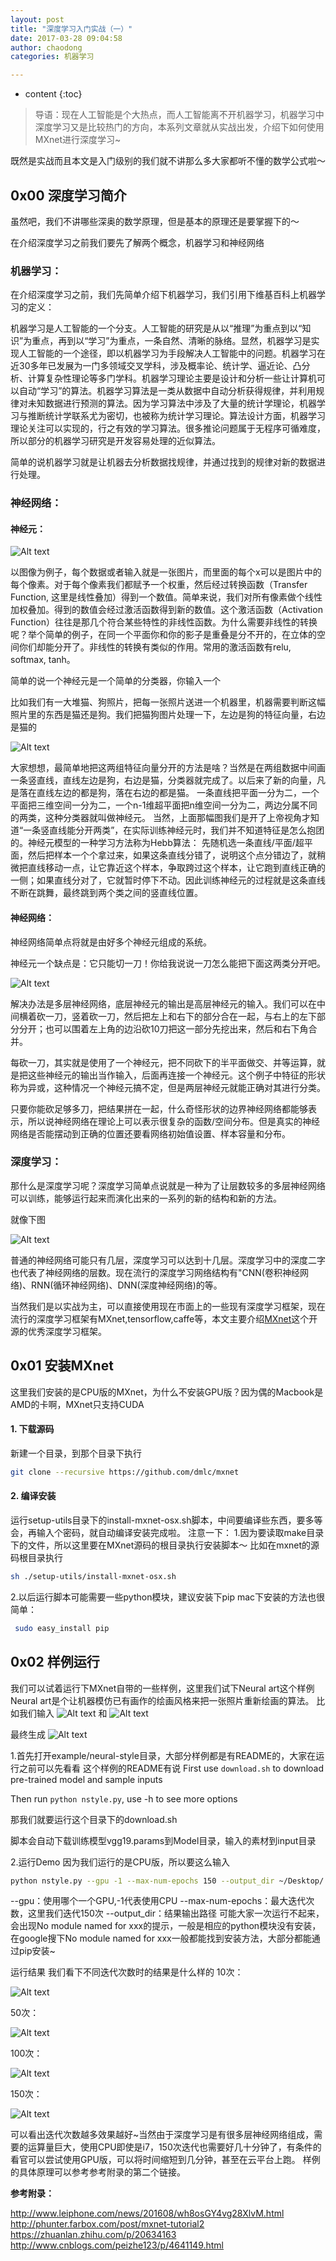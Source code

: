 ```yaml
---
layout: post
title: "深度学习入门实战（一）"
date: 2017-03-28 09:04:58
author: chaodong
categories: 机器学习

---
```

* content
{:toc}
> 导语：现在人工智能是个大热点，而人工智能离不开机器学习，机器学习中深度学习又是比较热门的方向，本系列文章就从实战出发，介绍下如何使用MXnet进行深度学习~

既然是实战而且本文是入门级别的我们就不讲那么多大家都听不懂的数学公式啦～

<!--more-->

## 0x00 深度学习简介

虽然吧，我们不讲哪些深奥的数学原理，但是基本的原理还是要掌握下的～

在介绍深度学习之前我们要先了解两个概念，机器学习和神经网络

### 机器学习：

在介绍深度学习之前，我们先简单介绍下机器学习，我们引用下维基百科上机器学习的定义：

机器学习是人工智能的一个分支。人工智能的研究是从以“推理”为重点到以“知识”为重点，再到以“学习”为重点，一条自然、清晰的脉络。显然，机器学习是实现人工智能的一个途径，即以机器学习为手段解决人工智能中的问题。机器学习在近30多年已发展为一门多领域交叉学科，涉及概率论、统计学、逼近论、凸分析、计算复杂性理论等多门学科。机器学习理论主要是设计和分析一些让计算机可以自动“学习”的算法。机器学习算法是一类从数据中自动分析获得规律，并利用规律对未知数据进行预测的算法。因为学习算法中涉及了大量的统计学理论，机器学习与推断统计学联系尤为密切，也被称为统计学习理论。算法设计方面，机器学习理论关注可以实现的，行之有效的学习算法。很多推论问题属于无程序可循难度，所以部分的机器学习研究是开发容易处理的近似算法。

简单的说机器学习就是让机器去分析数据找规律，并通过找到的规律对新的数据进行处理。

### 神经网络：

#### 神经元：

![Alt text](/image/Deep_learning_entry/1.png)

以图像为例子，每个数据或者输入就是一张图片，而里面的每个x可以是图片中的每个像素。对于每个像素我们都赋予一个权重，然后经过转换函数（Transfer Function, 这里是线性叠加）得到一个数值。简单来说，我们对所有像素做个线性加权叠加。得到的数值会经过激活函数得到新的数值。这个激活函数（Activation Function）往往是那几个符合某些特性的非线性函数。为什么需要非线性的转换呢？举个简单的例子，在同一个平面你和你的影子是重叠是分不开的，在立体的空间你们却能分开了。非线性的转换有类似的作用。常用的激活函数有relu, softmax, tanh。

简单的说一个神经元是一个简单的分类器，你输入一个

比如我们有一大堆猫、狗照片，把每一张照片送进一个机器里，机器需要判断这幅照片里的东西是猫还是狗。我们把猫狗图片处理一下，左边是狗的特征向量，右边是猫的

![Alt text](/image/Deep_learning_entry/2.png)

大家想想，最简单地把这两组特征向量分开的方法是啥？当然是在两组数据中间画一条竖直线，直线左边是狗，右边是猫，分类器就完成了。以后来了新的向量，凡是落在直线左边的都是狗，落在右边的都是猫。
一条直线把平面一分为二，一个平面把三维空间一分为二，一个n-1维超平面把n维空间一分为二，两边分属不同的两类，这种分类器就叫做神经元。
当然，上面那幅图我们是开了上帝视角才知道“一条竖直线能分开两类”，在实际训练神经元时，我们并不知道特征是怎么抱团的。神经元模型的一种学习方法称为Hebb算法：
先随机选一条直线/平面/超平面，然后把样本一个个拿过来，如果这条直线分错了，说明这个点分错边了，就稍微把直线移动一点，让它靠近这个样本，争取跨过这个样本，让它跑到直线正确的一侧；如果直线分对了，它就暂时停下不动。因此训练神经元的过程就是这条直线不断在跳舞，最终跳到两个类之间的竖直线位置。

#### 神经网络：

神经网络简单点将就是由好多个神经元组成的系统。

神经元一个缺点是：它只能切一刀！你给我说说一刀怎么能把下面这两类分开吧。

![Alt text](/image/Deep_learning_entry/3.png)

解决办法是多层神经网络，底层神经元的输出是高层神经元的输入。我们可以在中间横着砍一刀，竖着砍一刀，然后把左上和右下的部分合在一起，与右上的左下部分分开；也可以围着左上角的边沿砍10刀把这一部分先挖出来，然后和右下角合并。

每砍一刀，其实就是使用了一个神经元，把不同砍下的半平面做交、并等运算，就是把这些神经元的输出当作输入，后面再连接一个神经元。这个例子中特征的形状称为异或，这种情况一个神经元搞不定，但是两层神经元就能正确对其进行分类。

只要你能砍足够多刀，把结果拼在一起，什么奇怪形状的边界神经网络都能够表示，所以说神经网络在理论上可以表示很复杂的函数/空间分布。但是真实的神经网络是否能摆动到正确的位置还要看网络初始值设置、样本容量和分布。

### 深度学习：

那什么是深度学习呢？深度学习简单点说就是一种为了让层数较多的多层神经网络可以训练，能够运行起来而演化出来的一系列的新的结构和新的方法。

就像下图

![Alt text](/image/Deep_learning_entry/4.png)

普通的神经网络可能只有几层，深度学习可以达到十几层。深度学习中的深度二字也代表了神经网络的层数。现在流行的深度学习网络结构有"CNN(卷积神经网络)、RNN(循环神经网络)、DNN(深度神经网络)的等。

当然我们是以实战为主，可以直接使用现在市面上的一些现有深度学习框架，现在流行的深度学习框架有MXnet,tensorflow,caffe等，本文主要介绍[MXnet](https://github.com/dmlc/mxnet)这个开源的优秀深度学习框架。

## 0x01 安装MXnet

这里我们安装的是CPU版的MXnet，为什么不安装GPU版？因为偶的Macbook是AMD的卡啊，MXnet只支持CUDA

#### 1. 下载源码

新建一个目录，到那个目录下执行

```bash
git clone --recursive https://github.com/dmlc/mxnet
```

#### 2. 编译安装
运行setup-utils目录下的install-mxnet-osx.sh脚本，中间要编译些东西，要多等会，再输入个密码，就自动编译安装完成啦。
注意一下：
1.因为要读取make目录下的文件，所以这里要在MXnet源码的根目录执行安装脚本～
比如在mxnet的源码根目录执行

```bash
sh ./setup-utils/install-mxnet-osx.sh
```

2.以后运行脚本可能需要一些python模块，建议安装下pip
mac下安装的方法也很简单：

```bash
 sudo easy_install pip
```

## 0x02 样例运行
我们可以试着运行下MXnet自带的一些样例，这里我们试下Neural art这个样例
Neural art是个让机器模仿已有画作的绘画风格来把一张照片重新绘画的算法。
比如我们输入
![Alt text](/image/Deep_learning_entry/5.jpg)
和
![Alt text](/image/Deep_learning_entry/6.jpg)

最终生成
![Alt text](/image/Deep_learning_entry/7.jpg)

1.首先打开example/neural-style目录，大部分样例都是有README的，大家在运行之前可以先看看
这个样例的README有说
First use `download.sh` to download pre-trained model and sample inputs

Then run `python nstyle.py`, use -h to see more options

那我们就要运行这个目录下的download.sh

脚本会自动下载训练模型vgg19.params到Model目录，输入的素材到input目录

2.运行Demo
因为我们运行的是CPU版，所以要这么输入

```bash
python nstyle.py --gpu -1 --max-num-epochs 150 --output_dir ~/Desktop/
```

--gpu：使用哪个一个GPU,-1代表使用CPU
--max-num-epochs：最大迭代次数，这里我们迭代150次
--output_dir：结果输出路径
可能大家一次运行不起来，会出现No module named for xxx的提示，一般是相应的python模块没有安装，在google搜下No module named for xxx一般都能找到安装方法，大部分都能通过pip安装~

运行结果
我们看下不同迭代次数时的结果是什么样的
10次：

![Alt text](/image/Deep_learning_entry/8.jpg)

50次：

![Alt text](/image/Deep_learning_entry/9.jpg)

100次：

![Alt text](/image/Deep_learning_entry/10.jpg)

150次：

![Alt text](/image/Deep_learning_entry/11.jpg)

可以看出迭代次数越多效果越好~当然由于深度学习是有很多层神经网络组成，需要的运算量巨大，使用CPU即使是i7，150次迭代也需要好几十分钟了，有条件的看官可以尝试使用GPU版，可以将时间缩短到几分钟，甚至在云平台上跑。
样例的具体原理可以参考参考附录的第二个链接。

**参考附录：**

http://www.leiphone.com/news/201608/wh8osGY4vg28XlvM.html
http://phunter.farbox.com/post/mxnet-tutorial2
https://zhuanlan.zhihu.com/p/20634163
http://www.cnblogs.com/peizhe123/p/4641149.html